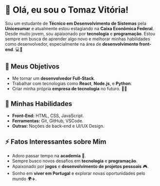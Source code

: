 # 👋 Olá, eu sou o Tomaz Vitória!

Sou um estudante de **Técnico em Desenvolvimento de Sistemas** pela **Unicesumar** e atualmente estou estagiando na **Caixa Econômica Federal**. Desde muito jovem, sou apaixonado por **tecnologia** e **programação**. Estou sempre em busca de aprender algo novo e melhorar minhas habilidades como desenvolvedor, especialmente na área de **desenvolvimento front-end**. 💻🚀

## 🎯 Meus Objetivos
- Me tornar um **desenvolvedor Full-Stack**.
- Trabalhar com tecnologias como **React**, **Node.js**, e **Python**.
- Criar minha própria **empresa de tecnologia** no futuro. 💼💡

## 💼 Minhas Habilidades
- **Front-End:** HTML, CSS, JavaScript.
- **Ferramentas:** Git, GitHub, VSCode.
- **Outras:** Noções de back-end e UI/UX Design.

## ⚡ Fatos Interessantes sobre Mim
- Adoro passar tempo na **academia** 💪.
- Sempre busco novos desafios em **tecnologia** e **programação**.
- Apaixonado por **jogos** e **desenvolvimento de projetos pessoais** 🎮.
- Sonho em **viver em Portugal** e explorar novas oportunidades pelo mundo 🌍✈️.




